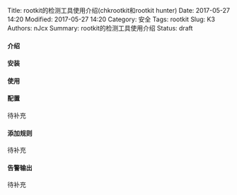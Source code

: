 Title: rootkit的检测工具使用介绍(chkrootkit和rootkit hunter)
Date: 2017-05-27 14:20
Modified: 2017-05-27 14:20
Category: 安全
Tags: rootkit
Slug: K3
Authors: nJcx
Summary: rootkit的检测工具使用介绍
Status: draft
#### 介绍

#### 安装

#### 使用

#### 配置

待补充
#### 添加规则
待补充

#### 告警输出
待补充
